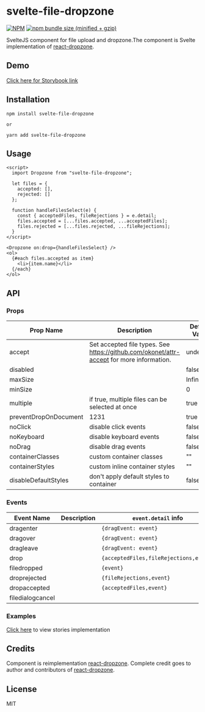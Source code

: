 # svelte-file-dropzone

[![NPM](https://img.shields.io/npm/v/svelte-file-dropzone.svg)](https://www.npmjs.com/package/svelte-file-dropzone)
[![npm bundle size (minified + gzip)](https://img.shields.io/bundlephobia/minzip/svelte-file-dropzone.svg)](https://www.npmjs.com/package/svelte-file-dropzone)

SvelteJS component for file upload and dropzone.The component is Svelte implementation of [react-dropzone](https://github.com/react-dropzone/react-dropzone).

## Demo

[Click here for Storybook link](https://svelte-file-dropzone.netlify.app/?path=/info/examples--basic-dropzone)

## Installation

```
npm install svelte-file-dropzone

or

yarn add svelte-file-dropzone
```

## Usage

```
<script>
  import Dropzone from "svelte-file-dropzone";

  let files = {
    accepted: [],
    rejected: []
  };

  function handleFilesSelect(e) {
    const { acceptedFiles, fileRejections } = e.detail;
    files.accepted = [...files.accepted, ...acceptedFiles];
    files.rejected = [...files.rejected, ...fileRejections];
  }
</script>

<Dropzone on:drop={handleFilesSelect} />
<ol>
  {#each files.accepted as item}
    <li>{item.name}</li>
  {/each}
</ol>
```

## API

### Props

| Prop Name             | Description                                                                              | Default Value |
| --------------------- | ---------------------------------------------------------------------------------------- | ------------- |
| accept                | Set accepted file types. See https://github.com/okonet/attr-accept for more information. | undefined     |
| disabled              |                                                                                          | false         |
| maxSize               |                                                                                          | Infinity      |
| minSize               |                                                                                          | 0             |
| multiple              | if true, multiple files can be selected at once                                          | true          |
| preventDropOnDocument | 1231                                                                                     | true          |
| noClick               | disable click events                                                                     | false         |
| noKeyboard            | disable keyboard events                                                                  | false         |
| noDrag                | disable drag events                                                                      | false         |
| containerClasses      | custom container classes                                                                 | ""            |
| containerStyles       | custom inline container styles                                                           | ""            |
| disableDefaultStyles  | don't apply default styles to container                                                  | false         |

### Events

| Event Name       | Description | `event.detail` info                    |
| ---------------- | ----------- | -------------------------------------- |
| dragenter        |             | `{dragEvent: event}`                   |
| dragover         |             | `{dragEvent: event}`                   |
| dragleave        |             | `{dragEvent: event}`                   |
| drop             |             | `{acceptedFiles,fileRejections,event}` |
| filedropped      |             | `{event}`                              |
| droprejected     |             | `{fileRejections,event}`               |
| dropaccepted     |             | `{acceptedFiles,event}`                |
| filedialogcancel |             |                                        |

### Examples

[Click here](https://github.com/thecodejack/svelte-file-dropzone/tree/master/stories/views) to view stories implementation

## Credits

Component is reimplementation [react-dropzone](https://github.com/react-dropzone/react-dropzone). Complete credit goes to author and contributors of [react-dropzone](https://github.com/react-dropzone/react-dropzone).

## License

MIT
